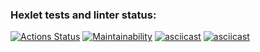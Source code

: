 ### Hexlet tests and linter status:
[![Actions Status](https://github.com/DaniilDeFacto/java-project-61/workflows/hexlet-check/badge.svg)](https://github.com/DaniilDeFacto/java-project-61/actions)
[![Maintainability](https://api.codeclimate.com/v1/badges/f6c0ebbda26ab826d609/maintainability)](https://codeclimate.com/github/DaniilDeFacto/java-project-61/maintainability)
[![asciicast](https://asciinema.org/a/NKYRNojYlAhpMchPjOSHkNQyh.svg)](https://asciinema.org/a/NKYRNojYlAhpMchPjOSHkNQyh)
[![asciicast](https://asciinema.org/a/K0FM0qZ8Ne2YkgPZPWZi8sNu8.svg)](https://asciinema.org/a/K0FM0qZ8Ne2YkgPZPWZi8sNu8)
